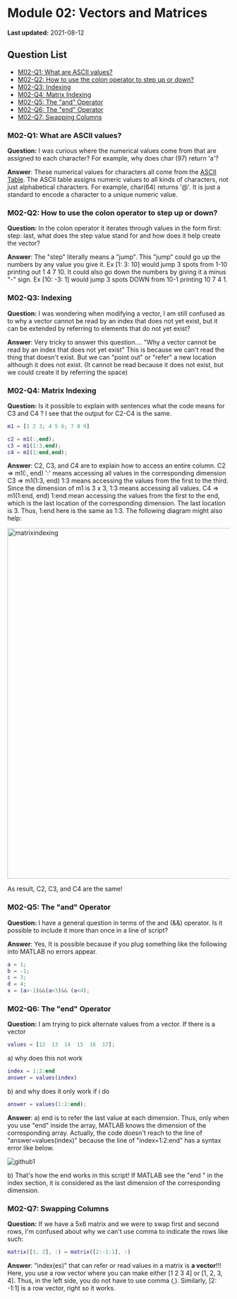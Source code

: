 # Module 02: Vectors and Matrices

**Last updated:** 2021-08-12

## Question List
- [M02-Q1: What are ASCII values?](#Q1)
- [M02-Q2: How to use the colon operator to step up or down?](#Q2)
- [M02-Q3: Indexing](#Q3)
- [M02-Q4: Matrix Indexing](#Q4)
- [M02-Q5: The "and" Operator](#Q5)
- [M02-Q6: The "end" Operator](#Q6)
- [M02-Q7: Swapping Columns](#Q7)

### M02-Q1: What are ASCII values? <a name="Q1"></a> 
**Question:** I was curious where the numerical values come from that are assigned to each character? For example, why does char (97) return 'a'?

**Answer**: These numerical values for characters all come from the [ASCII Table](https://www.rapidtables.com/code/text/ascii-table.html). The ASCII table assigns numeric values to all kinds of characters, not just alphabetical characters. For example, char(64) returns '@'. It is just a standard to encode a character to a unique numeric value.

### M02-Q2: How to use the colon operator to step up or down? <a name="Q2"></a> 
**Question:** In the colon operator it iterates through values in the form first: step: last, what does the step value stand for and how does it help create the vector? 

**Answer**: The "step" literally means a "jump". This "jump" could go up the numbers by any value you give it. Ex [1: 3: 10] would jump 3 spots from 1-10 printing out 1 4 7 10. It could also go down the numbers by giving it a minus "-" sign. Ex [10: -3: 1] would jump 3 spots DOWN from 10-1 printing 10 7 4 1. 

### M02-Q3: Indexing <a name="Q3"></a> 
**Question:** I was wondering when modifying a vector, I am still confused as to why a vector cannot be read by an index that does not yet exist, but it can be extended by referring to elements that do not yet exist? 

**Answer**: Very tricky to answer this question.... "Why a vector cannot be read by an index that does not yet exist" This is because we can't read the thing that doesn't exist. But we can "point out" or "refer" a new location although it does not exist. (It cannot be read because it does not exist, but we could create it by referring the space)

### M02-Q4: Matrix Indexing <a name="Q4"></a> 
**Question:** Is it possible to explain with sentences what the code means for C3 and C4 ? I see that the output for C2-C4 is the same. 

```matlab
m1 = [1 2 3; 4 5 6; 7 8 9]

c2 = m1(:,end);
c3 = m1(1:3,end);
c4 = m1(1:end,end);
```

**Answer**: C2, C3, and C4 are to explain how to access an entire column. C2  => m1(:, end)  ':' means accessing all values in the corresponding dimension C3 => m1(1:3, end) 1:3 means accessing the values from the first to the third. Since the dimension of m1 is 3 x 3, 1:3 means accessing all values. C4 => m1(1:end, end) 1:end mean accessing the values from the first to the end, which is the last location of the corresponding dimension. The last location is 3. Thus, 1:end here is the same as 1:3. The following diagram might also help:

<img width="793" alt="matrixindexing" src="https://user-images.githubusercontent.com/83235826/129222809-829821d5-e78a-44c2-9f20-aa6df6bbdf90.png">

As result, C2, C3, and C4 are the same!

### M02-Q5: The "and" Operator <a name="Q5"></a> 
**Question:** I have a general question in terms of the and (&&) operator. Is it possible to include it more than once in a line of script?

**Answer**: Yes, It is possible because if you plug something like the following into MATLAB no errors appear.

```matlab
a = 1;
b = -1;
c = 3;
d = 4;
x = (a>-1)&&(a<3)&& (a<4);
```

### M02-Q6: The "end" Operator <a name="Q6"></a> 
**Question:** I am trying to pick alternate values from a vector. If there is a vector

```matlab
values = [12  13  14  15  16  17];
```
a) why does this not work
```matlab
index = 1:2:end
answer = values(index)
```
b) and why does it only work if i do

```matlab
answer = values(1:2:end);
```

**Answer**: a) end is to refer the last value at each dimension. Thus, only when you use "end" inside the array, MATLAB knows the dimension of the corresponding array. Actually, the code doesn't reach to the line of "answer=values(index)" because the line of "index=1:2:end" has a syntax error like below. 

![github1](https://user-images.githubusercontent.com/83235826/129222857-9fd739de-0bcd-44a5-8c27-09f495f5c84b.png)


b) That's how the end works in this script! If MATLAB see the "end " in the index section, it is considered as the last dimension of the corresponding dimension.

### M02-Q7: Swapping Columns <a name="Q7"></a> 
**Question:** If we have a 5x6 matrix and we were to swap first and second rows, I'm confused about why we can't use comma to indicate the rows like such:
```matlab
matrix([1, 2], :) = matrix([2:-1:1], :)
```

**Answer**: "index(es)" that can refer or read values in a matrix is **a vector**!!! Here, you use a row vector where you can make either [1 2 3 4] or [1, 2, 3, 4]. Thus, in the left side, you do not have to use comma (,). Similarly, [2: -1:1] is a row vector, right so it works. 
